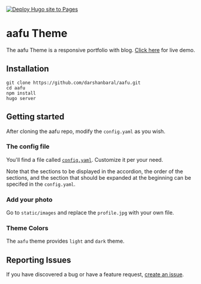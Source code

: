 [![Deploy Hugo site to Pages](https://github.com/KouhouMed/my-blog-v2/actions/workflows/hugo.yaml/badge.svg)](https://github.com/KouhouMed/my-blog-v2/actions/workflows/hugo.yaml)

# aafu Theme


The aafu Theme is a responsive portfolio with blog. [Click here](https://aafu.pages.dev/) for live demo.

## Installation

```shell
git clone https://github.com/darshanbaral/aafu.git
cd aafu
npm install
hugo server
```

## Getting started

After cloning the aafu repo, modify the `config.yaml` as you wish.

### The config file

You'll find a file called [`config.yaml`](//github.com/darshanbaral/aafu/blob/master/config.yaml). Customize it per your need.

Note that the sections to be displayed in the accordion, the order of the sections, and the section that should be expanded at the beginning can be specifed in the `config.yaml`.

### Add your photo

Go to `static/images` and replace the `profile.jpg` with your own file.

### Theme Colors

The `aafu` theme provides `light` and `dark` theme.

## Reporting Issues

If you have discovered a bug or have a feature request, [create an issue](https://github.com/darshanbaral/aafu/issues/new).
